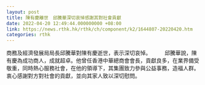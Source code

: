 ```yaml
---
layout: post
title: 陳有慶離世　邱騰華深切哀悼感謝其對社會貢獻
date: 2022-04-20 12:49:44.000000000 +08:00
link: https://news.rthk.hk/rthk/ch/component/k2/1644807-20220420.htm
categories: rthk
---
```


商務及經濟發展局局長邱騰華對陳有慶逝世，表示深切哀悼。
　　 
邱騰華說，陳有慶為成功商人，成就超卓。他曾任香港中華總商會會長，貢獻良多，在業界備受敬重，同時熱心服務社會，在他的領導下，其集團致力參與公益事務，造福人群。衷心感謝對方對社會的貢獻，並向其家人致以深切慰問。
